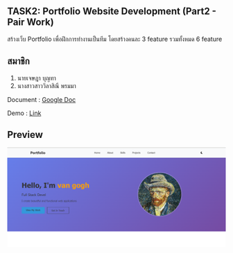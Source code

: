 ## TASK2: Portfolio Website Development (Part2 - Pair Work)

สร้างเว็บ Portfolio เพื่อฝึกการทำงานเป็นทีม  โดยสร้างคนละ 3 feature รวมทั้งหมด 6 feature 

## สมาชิก
1. นายเจษฎา บุญทา
2. นางสาวสาววิลาสิณี พรมมา

Document : [Google Doc](https://docs.google.com/document/d/15z3yqn84n2ltfZcLOelYXNzQYwipMj-CtHy8A9sa3ik/edit?tab=t.0)

Demo : [Link](https://jessadaid.github.io/pair-portfolio)

## Preview
![Preview](./preview.png)
